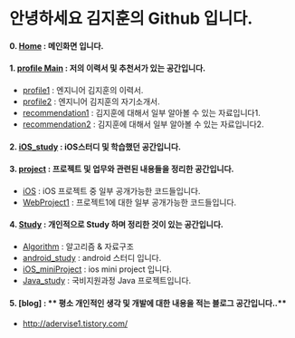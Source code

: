 안녕하세요 김지훈의 Github 입니다. 
=====================================

#### **0. [Home] : 메인화면 입니다.**

#### **1. [profile Main] : 저의 이력서 및 추천서가 있는 공간입니다.**
- [profile1] : 엔지니어 김지훈의 이력서.
- [profile2] : 엔지니어 김지훈의 자기소개서.
- [recommendation1] : 김지훈에 대해서 일부 알아볼 수 있는 자료입니다1.
- [recommendation2] : 김지훈에 대해서 일부 알아볼 수 있는 자료입니다2.


#### **2. [iOS_study] : iOS스터디 및 학습했던 공간입니다.**


#### **3. [project]** : **프로젝트 및 업무와 관련된 내용들을 정리한 공간입니다.**
- [iOS] : iOS 프로젝트 중 일부 공개가능한 코드들입니다.
- [WebProject1] : 프로젝트1에 대한 일부 공개가능한 코드들입니다.


#### **4. [Study]** : **개인적으로 Study 하며 정리한 것이 있는 공간입니다.**
- [Algorithm] : 알고리즘 & 자료구조
- [android_study] : android 스터디 입니다.
- [iOS_miniProject] : ios mini project 입니다.
- [Java_study] : 국비지원과정 Java 프로젝트입니다.


#### **5. [blog]** : ** 평소 개인적인 생각 및 개발에 대한 내용을 적는 블로그 공간입니다..**
- http://adervise1.tistory.com/

[home]: <https://github.com/adervise1/KimJihun>

[profile Main]: <https://github.com/adervise1/KimJihun/tree/master/profile>
[profile1]: <https://github.com/adervise1/KimJihun/blob/master/profile/KimJihunProfile.pdf>
[profile2]: <https://github.com/adervise1/KimJihun/blob/master/profile/KimJihunProfile2.pdf>
[recommendation1]: <https://github.com/adervise1/KimJihun/blob/master/profile/%EC%B6%94%EC%B2%9C%EC%84%9C1.png>
[recommendation2]: <https://github.com/adervise1/KimJihun/blob/master/profile/%EC%B6%94%EC%B2%9C%EC%84%9C2.png>


[iOS_study]: <https://github.com/adervise1/KimJihun/tree/master/iOS_study>
[iOS_study README.MD]:<https://github.com/adervise1/KimJihun/blob/master/iOS/README.md>


[project]: <https://github.com/adervise1/KimJihun/tree/master/project>
[iOS]: <https://github.com/adervise1/KimJihun/tree/master/project/iOS/CIY>
[WebProject1]:<https://github.com/adervise1/KimJihun/tree/master/project/WebProject1>


[Study]: <https://github.com/adervise1/KimJihun/tree/master/Study>
[android_study]: <https://github.com/adervise1/KimJihun/tree/master/Study/android>
[WebProject1]:<https://github.com/adervise1/KimJihun/tree/master/project/WebProject1>


[Algorithm]: <https://github.com/adervise1/KimJihun/tree/master/Study>
[android_study]: <https://github.com/adervise1/KimJihun/tree/master/Study/android>
[iOS_miniProject]: <https://github.com/adervise1/KimJihun/tree/master/Study/iOS>
[Java_study]: <https://github.com/adervise1/KimJihun/tree/master/Study/java/DSLB>

